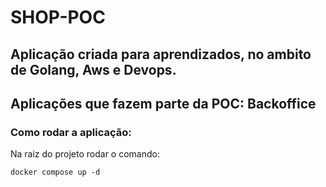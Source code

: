 # SHOP-POC

## Aplicação criada para aprendizados, no ambito de Golang, Aws e Devops.
## Aplicações que fazem parte da POC:  Backoffice

### Como rodar a aplicação:
Na raiz do projeto rodar o comando:

    docker compose up -d


